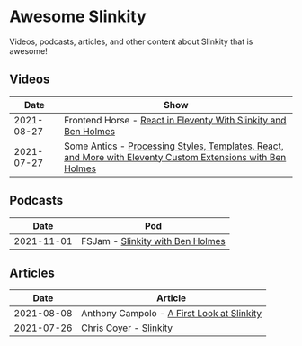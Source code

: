 # Awesome Slinkity

Videos, podcasts, articles, and other content about Slinkity that is awesome!

## Videos

|Date|Show|
|----|----|
|2021-08-27|Frontend Horse - [React in Eleventy With Slinkity and Ben Holmes](https://www.youtube.com/watch?v=nuLAGrEQR80)|
|2021-07-27|Some Antics - [Processing Styles, Templates, React, and More with Eleventy Custom Extensions with Ben Holmes](https://someantics.dev/eleventy-custom-extensions/)|

## Podcasts

|Date|Pod|
|----|----|
|2021-11-01|FSJam - [Slinkity with Ben Holmes](https://fsjam.org/episodes/episode-49-slinkity-with-ben-holmes?preview=true)|

## Articles

|Date|Article|
|----|----|
|2021-08-08|Anthony Campolo - [A First Look at Slinkity](https://dev.to/ajcwebdev/a-first-look-at-slinkity-3ig)|
|2021-07-26|Chris Coyer - [Slinkity](https://css-tricks.com/slinkity/)|
